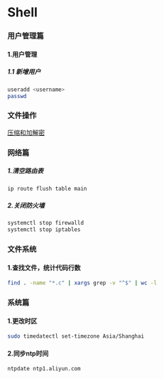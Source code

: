 Shell 
=

### 用户管理篇
#### 1.用户管理
##### 1.1 新增用户
```bash
useradd <username>
passwd
```

### 文件操作
[压缩和加解密](./tar.md)

### 网络篇

##### 1.清空路由表
```bash
ip route flush table main
```

##### 2.关闭防火墙
```bash
systemctl stop firewalld
systemctl stop iptables
```

### 文件系统
#### 1.查找文件，统计代码行数
```bash
find . -name "*.c" | xargs grep -v "^$" | wc -l
```

### 系统篇
#### 1.更改时区
```bash
sudo timedatectl set-timezone Asia/Shanghai
```

#### 2.同步ntp时间
```bash
ntpdate ntp1.aliyun.com
```

